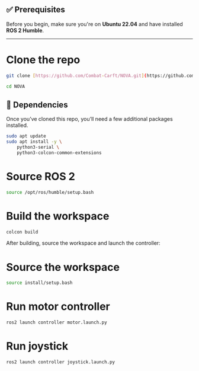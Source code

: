 ## ✅ Prerequisites

Before you begin, make sure you're on **Ubuntu 22.04** and have installed **ROS 2 Humble**.

---

# Clone the repo
```bash
git clone [https://github.com/Combat-Carft/NOVA.git](https://github.com/Combat-Craft/NOVA.git)
```
```bash
cd NOVA
```
## 🔧 Dependencies

Once you’ve cloned this repo, you’ll need a few additional packages installed.

```bash
sudo apt update
sudo apt install -y \
    python3-serial \
    python3-colcon-common-extensions
```

# Source ROS 2
```bash
source /opt/ros/humble/setup.bash
```
# Build the workspace
```bash
colcon build
```

After building, source the workspace and launch the controller:

# Source the workspace
```bash
source install/setup.bash
```
# Run motor controller
```bash
ros2 launch controller motor.launch.py
```

# Run joystick
```bash
ros2 launch controller joystick.launch.py
```
